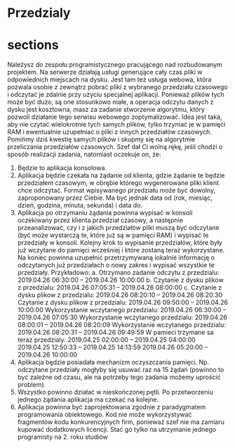 # Przedzialy
# sections
Należysz do zespołu programistycznego pracującego nad rozbudowanym projektem. Na serwerze 
działają usługi generujące cały czas pliki w odpowiednich miejscach na dysku. Jest tam też usługa 
webowa, która pozwala osobie z zewnątrz pobrać pliki z wybranego przedziału czasowego i odczytać 
je zdalnie przy użyciu specjalnej aplikacji. Ponieważ plików tych może być dużo, są one stosunkowo 
małe, a operacja odczytu danych z dysku jest kosztowna, masz za zadanie stworzenie algorytmu, 
który pozwoli działanie tego serwisu webowego zoptymalizować. Idea jest taka, aby nie czytać 
wielokrotnie tych samych plików, tylko trzymać je w pamięci RAM i ewentualnie uzupełniać o pliki z 
innych przedziałów czasowych.
Pomińmy dziś kwestię samych plików i skupmy się na algorytmie przeliczania przedziałów czasowych. 
Szef dał Ci wolną rękę, jeśli chodzi o sposób realizacji zadania, natomiast oczekuje on, że:
1. Będzie to aplikacja konsolowa.
2. Aplikacja będzie czekała na żądanie od klienta, gdzie żądanie te będzie przedziałem czasowym, 
w obrębie którego wygenerowane pliki klient chce odczytać. Format wpisywanego przedziału 
może być dowolny, zaproponowany przez Ciebie. Ma być jednak data od (rok, miesiąc, dzień, 
godzina, minuta, sekunda) i data do.
3. Aplikacja po otrzymaniu żądania powinna wypisać w konsoli oczekiwany przez klienta przedział 
czasowy, a następnie przeanalizować, czy i z jakich przedziałów pliki muszą być odczytane (być 
może wystarczą te, które już są w pamięci RAM) i wypisać te przedziały w konsoli. Kolejny krok 
to wypisanie przedziałów, które były już wczytane do pamięci wcześniej i które zostaną teraz 
wykorzystane. Na koniec powinna uzupełnić przetrzymywaną lokalnie informację o 
odczytanych już przedziałach o nowy zakres i wypisać wszystkie te przedziały. Przykładowo:
a. Otrzymano zadanie odczytu z przedzialu: 2019.04.26 06:30:00 – 2019.04.26 10:00:00
b. Czytanie z dysku plikow z przedzialu: 2019.04.26 07:05:31 – 2019.04.26 08:00:00
c. Czytanie z dysku plikow z przedzialu: 2019.04.26 08:20:10 – 2019.04.26 08:20:30
Czytanie z dysku plikow z przedzialu: 2019.04.26 09:50:00 – 2019.04.26 10:00:00
Wykorzystanie wczytanego przedzialu: 2019.04.26 06:30:00 – 2019.04.26 07:05:30
Wykorzystanie wczytanego przedzialu: 2019.04.26 08:00:01 – 2019.04.26 08:20:09
Wykorzystanie wczytanego przedzialu: 2019.04.26 08:20:31 – 2019.04.26 09:49:59
W pamieci trzymane sa teraz przedzialy:
2019.04.25 02:00:00 – 2019.04.25 04:00:00
2019.04.25 12:50:33 – 2019.04.25 14:13:59
2019.04.26 05:20:00 – 2019.04.26 10:00:00
4. Aplikacja będzie posiadała mechanizm oczyszczania pamięci. Np. odczytane przedziały 
mogłyby się usuwać raz na 15 żądań (powinno to być zależne od czasu, ale na potrzeby tego 
zadania możemy uprościć problem).
5. Wszystko powinno działać w nieskończonej pętli. Po przetworzeniu jednego żądania aplikacja 
ma czekać na kolejne.
6. Aplikacja powinna być zaprojektowana zgodnie z paradygmatem programowania 
obiektowego. Kod nie może wykorzystywać fragmentów kodu konkurencyjnych firm, 
ponieważ szef nie ma zamiaru kupować dodatkowych licencji. Stać go tylko na utrzymanie 
jednego programisty na 2. roku studiów
